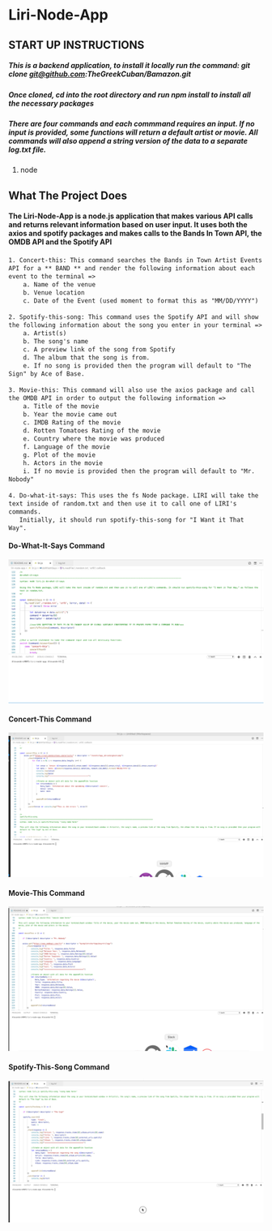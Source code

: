 # Liri-Node-App

## START UP INSTRUCTIONS

##### This is a backend application, to install it locally run the command: git clone git@github.com:TheGreekCuban/Bamazon.git
##### Once cloned, cd into the root directory and run npm install to install all the necessary packages

##### There are four commands and each commmand requires an input. If no input is provided, some functions will return a default artist or movie. All commands will also append a string version of the data to a separate log.txt file.
   1. node 


## What The Project Does

#### The Liri-Node-App is a node.js application that makes various API calls and returns relevant information based on user input. It uses both the axios and spotify packages and makes calls to the Bands In Town API, the OMDB API and the Spotify API

    1. Concert-this: This command searches the Bands in Town Artist Events API for a ** BAND ** and render the following information about each event to the terminal =>
        a. Name of the venue
        b. Venue location
        c. Date of the Event (used moment to format this as "MM/DD/YYYY")

    2. Spotify-this-song: This command uses the Spotify API and will show the following information about the song you enter in your terminal =>
        a. Artist(s)
        b. The song's name
        c. A preview link of the song from Spotify
        d. The album that the song is from. 
        e. If no song is provided then the program will default to "The Sign" by Ace of Base.

    3. Movie-this: This command will also use the axios package and call the OMDB API in order to output the following information =>
        a. Title of the movie
        b. Year the movie came out
        c. IMDB Rating of the movie
        d. Rotten Tomatoes Rating of the movie 
        e. Country where the movie was produced
        f. Language of the movie
        g. Plot of the movie
        h. Actors in the movie
        i. If no movie is provided then the program will default to "Mr. Nobody" 

    4. Do-what-it-says: This uses the fs Node package. LIRI will take the text inside of random.txt and then use it to call one of LIRI's commands. 
       Initially, it should run spotify-this-song for "I Want it That Way".

 
#### Do-What-It-Says Command
![](do-what-it-says.gif)

#### Concert-This Command
![](concert-this.gif)

#### Movie-This Command
![](movie-this.gif)

#### Spotify-This-Song Command
![](spotify-this.gif)


